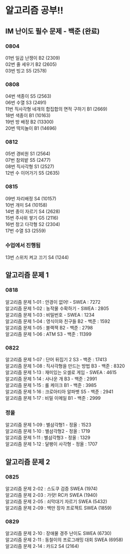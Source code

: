# 알고리즘 공부!!

## IM 난이도 필수 문제 - 백준 (완료)

### 0804

01번 일곱 난쟁이 B2 (2309)\
02번 줄 세우기 B2 (2605)\
03번 빙고 S5 (2578)

### 0808

04번 색종이 S5 (2563)\
06번 수열 S3 (2491)\
11번 직사각형 네개의 합집합의 면적 구하기 B1 (2669)\
18번 색종이 B1 (10163)\
19번 방 배정 B2 (13300)\
20번 딱지놀이 B1 (14696)

### 0812

05번 경비원 S1 (2564)\
07번 참외밭 S5 (2477)\
08번 직사각형 S1 (2527)\
12번 수 이어가기 S5 (2635)

### 0815

09번 자리배정 S4 (10157)\
10번 개미 S4 (10158)\
14번 종이 자르기 S4 (2628)\
15번 주사위 쌓기 G5 (2116)\
16번 창고 다각형 S2 (2304)\
17번 수열 S3 (2559)

### 수업에서 진행됨

13번 스위치 켜고 끄기 S4 (1244)

## 알고리즘 문제 1

### 0818

알고리즘 문제 1-01 : 안경이 없어! - SWEA : 7272\
알고리즘 문제 1-02 : 농작물 수확하기 - SWEA : 2805\
알고리즘 문제 1-03 : 비밀번호 - SWEA : 1234\
알고리즘 문제 1-04 : 영식이와 친구들 B2 - 백준 : 1592\
알고리즘 문제 1-05 : 블랙잭 B2 - 백준 : 2798\
알고리즘 문제 1-06 : ATM S3 - 백준 : 11399

### 0822

알고리즘 문제 1-07 : 단어 뒤집기 2 S3 - 백준 : 17413\
알고리즘 문제 1-08 : 직사각형을 만드는 방법 B3 - 백준 : 8320\
알고리즘 문제 1-13 : 재미있는 오셀로 게임 - SWEA : 4615\
알고리즘 문제 1-14 : 사나운 개 B3 - 백준 : 2991\
알고리즘 문제 1-15 : 롤 케이크 B1 - 백준 : 3985\
알고리즘 문제 1-16 : 크로아티아 알파벳 S5 - 백준 : 2941\
알고리즘 문제 1-17 : 비밀 이메일 B1 - 백준 : 2999

### 정올

알고리즘 문제 1-09 : 별삼각형1 - 정올 : 1523\
알고리즘 문제 1-10 : 별삼각형2 - 정올 : 1719\
알고리즘 문제 1-11 : 별삼각형3 - 정올 : 1329\
알고리즘 문제 1-12 : 달팽이 사각형 - 정올 : 1707

## 알고리즘 문제 2

### 0825

알고리즘 문제 2-02 : 스도쿠 검증 SWEA (1974)\
알고리즘 문제 2-03 : 가랏! RC카 SWEA (1940)\
알고리즘 문제 2-05 : 쇠막대기 자르기 SWEA (5432)\
알고리즘 문제 2-09 : 백만 장자 프로젝트 SWEA (1859)

### 0829

알고리즘 문제 2-10 : 장애물 경주 난이도 SWEA (6730)\
알고리즘 문제 2-11 : 동철이의 프로그래밍 대회 SWEA (6958)\
알고리즘 문제 2-14 : 카드2 S4 (2164)
